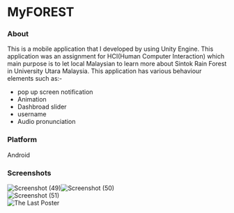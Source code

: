 # MyFOREST  
### About  
This is a mobile application that I developed by using Unity Engine. This application was an assignment for HCI(Human Computer Interaction) which main purpose is to let local Malaysian to learn more about Sintok Rain Forest in University Utara Malaysia. This application has various behaviour elements such as:-  
* pop up screen notification  
* Animation  
* Dashbroad slider  
* username  
* Audio pronunciation  
### Platform  
Android  
### Screenshots  
![Screenshot (49)](https://user-images.githubusercontent.com/55059378/96321731-0fe11b80-1049-11eb-95cb-ad373b3c84a0.png)![Screenshot (50)](https://user-images.githubusercontent.com/55059378/96321739-196a8380-1049-11eb-92f9-b1f653e175ab.png)  
![Screenshot (51)](https://user-images.githubusercontent.com/55059378/96321750-225b5500-1049-11eb-89dd-fa4f32910ed1.png)  
![The Last Poster](https://user-images.githubusercontent.com/55059378/107419527-dfbb0c80-6b52-11eb-978b-cef1533d80b4.jpg)  

